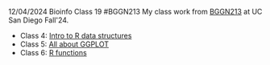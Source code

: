 12/04/2024  Bioinfo Class 19
#BGGN213
My class work from [BGGN213](https://bioboot.github.io/bggn213_F24/) at UC San Diego Fall'24.

- Class 4: [Intro to R data structures]()
- Class 5: [All about GGPLOT]()
- Class 6: [R functions]()
